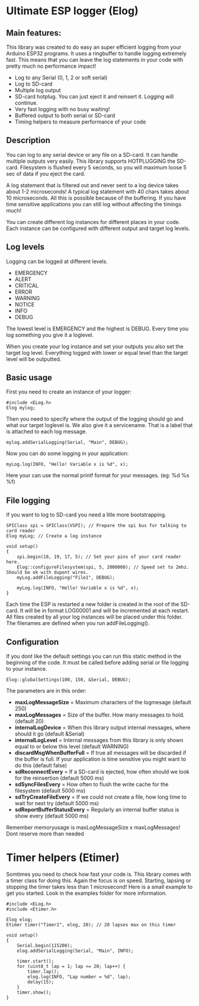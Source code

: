 # Ultimate ESP logger (Elog)
## Main features:
This library was created to do easy an super efficient logging from your Arduino ESP32 programs. It uses a ringbuffer to handle logging extremely fast. This means that you can leave the log statements in your code with pretty much no performance impact!
- Log to any Serial (0, 1, 2 or soft serial)
- Log to SD-card
- Multiple log output
- SD-card hotplug. You can just eject it and reinsert it. Logging will continue.
- Very fast logging with no busy waiting!
- Buffered output to both serial or SD-card
- Timing helpers to measure performance of your code

## Description

You can log to any serial device or any file on a SD-card. It can handle multiple outputs very easily.
This library supports HOTPLUGGING the SD-card. Filesystem is flushed every 5 seconds, so you will maximum loose 5 sec of data if you eject the card.

A log statement that is filtered out and never sent to a log device takes about 1-2 microseconds! A typical log statement with 40 chars takes about 10 microseconds. All this is possible because of the buffering. If you have time sensitive applications you can still log without affecting the timings much!

You can create different log instances for different places in your code. Each instance can be configured with different output and target log levels.

## Log levels
Logging can be logged at different levels.

- EMERGENCY
- ALERT
- CRITICAL
- ERROR
- WARNING
- NOTICE
- INFO
- DEBUG

 The lowest level is EMERGENCY and the highest is DEBUG.
 Every time you log something you give it a loglevel.

 When you create your log instance and set your outputs you also set the target log level. Everything logged with lower or equal level than the target level will be outputted.

 ## Basic usage
 First you need to create an instance of your logger:
 ```
 #include <ELog.h>
Elog mylog;
 ```
Then you need to specify where the output of the logging should go and what our target loglevel is. We also give it a servicename. That is a label that is attached to each log message.
 ```
mylog.addSerialLogging(Serial, "Main", DEBUG);
 ```
Now you can do some logging in your application:
```
myLog.log(INFO, "Hello! Variable x is %d", x); 
```
Here your can use the normal printf format for your messages. (eg: %d %s %f)

## File logging
If you want to log to SD-card you need a litle more bootstrapping.
```
SPIClass spi = SPIClass(VSPI); // Prepare the spi bus for talking to card reader
Elog myLog; // Create a log instance

void setup()
{
    spi.begin(18, 19, 17, 5); // Set your pins of your card reader here.
    Elog::configureFilesystem(spi, 5, 2000000); // Speed set to 2mhz. Should be ok with dupont wires.
    myLog.addFileLogging("File1", DEBUG);

    myLog.log(INFO, "Hello! Variable x is %d", x); 
}
```
Each time the ESP is restarted a new folder is created in the root of the SD-card. It will be in format LOG00001 and will be incremented at each restart. All files created by all your log instances will be placed under this folder. The filenames are defined when you run addFileLogging().
## Configuration
If you dont like the default settings you can run this static method in the beginning of the code. It must be called before adding serial or file logging to your instance.
```
Elog::globalSettings(100, 150, &Serial, DEBUG);
```
The parameters are in this order:

- **maxLogMessageSize** = Maximum characters of the logmesage (default 250)
- **maxLogMessages** = Size of the buffer. How many messages to hold. (default 20)
- **internalLogDevice** = When this library output internal messages, where should it go (default &Serial)
- **internalLogLevel** = Internal messages from this library is only shown equal to or below this level (default WARNING)
- **discardMsgWhenBufferFull** = If true all messages will be discarded if the buffer is full. If your application is time sensitive you might want to do this (default false)
- **sdReconnectEvery** = If a SD-card is ejected, how often should we look for the reinsertion (default 5000 ms)
- **sdSyncFilesEvery** = How often to flush the write cache for the filesystem (default 5000 ms)
- **sdTryCreateFileEvery** = If we could not create a file, how long time to wait for next try (default 5000 ms)
- **sdReportBufferStatusEvery** = Regularly an internal buffer status is show every (default 5000 ms)

Remember memoryusage is maxLogMessageSize x maxLogMessages! Dont reserve more than needed

# Timer helpers (Etimer)
Somtimes you need to check how fast your code is. This library comes with a timer class for doing this.
Again the focus is on speed. Starting, lapsing or stopping the timer takes less than 1 microsecond! 
Here is a small example to get you started. Look in the examples folder for more information.

```
#include <ELog.h>
#include <Etimer.h>

Elog elog;
Etimer timer("Timer1", elog, 20); // 20 lapses max on this timer

void setup()
{
    Serial.begin(115200);
    elog.addSerialLogging(Serial, "Main", INFO);

    timer.start();
    for (uint8_t lap = 1; lap <= 20; lap++) {
        timer.lap();
        elog.log(INFO, "Lap number = %d", lap);
        delay(15);
    }
    timer.show(); 
}
```